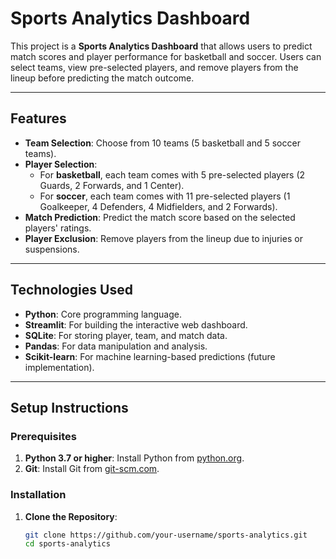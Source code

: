 # Sports Analytics Dashboard

This project is a **Sports Analytics Dashboard** that allows users to predict match scores and player performance for basketball and soccer. Users can select teams, view pre-selected players, and remove players from the lineup before predicting the match outcome.

---

## Features

- **Team Selection**: Choose from 10 teams (5 basketball and 5 soccer teams).
- **Player Selection**:
  - For **basketball**, each team comes with 5 pre-selected players (2 Guards, 2 Forwards, and 1 Center).
  - For **soccer**, each team comes with 11 pre-selected players (1 Goalkeeper, 4 Defenders, 4 Midfielders, and 2 Forwards).
- **Match Prediction**: Predict the match score based on the selected players' ratings.
- **Player Exclusion**: Remove players from the lineup due to injuries or suspensions.

---

## Technologies Used

- **Python**: Core programming language.
- **Streamlit**: For building the interactive web dashboard.
- **SQLite**: For storing player, team, and match data.
- **Pandas**: For data manipulation and analysis.
- **Scikit-learn**: For machine learning-based predictions (future implementation).

---

## Setup Instructions

### Prerequisites

1. **Python 3.7 or higher**: Install Python from [python.org](https://www.python.org/).
2. **Git**: Install Git from [git-scm.com](https://git-scm.com/).

### Installation

1. **Clone the Repository**:
   ```bash
   git clone https://github.com/your-username/sports-analytics.git
   cd sports-analytics
